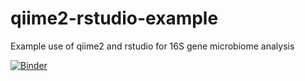 # qiime2-rstudio-example
Example use of qiime2 and rstudio for 16S gene microbiome analysis

[![Binder](https://mybinder.org/badge_logo.svg)](https://mybinder.org/v2/gh/motroy/qiime2-rstudio-example/HEAD?urlpath=rstudio)
